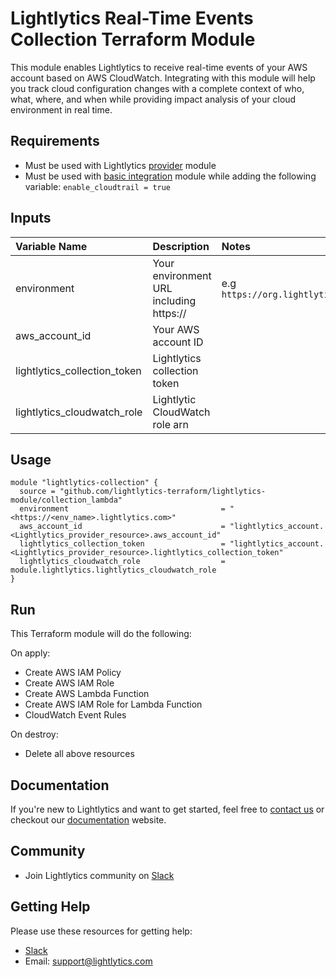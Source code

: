 Lightlytics Real-Time Events Collection Terraform Module
========================================================
This module enables Lightlytics to receive real-time events of your AWS account based on AWS CloudWatch.
Integrating with this module will help you track cloud configuration changes with a complete context of who, what, where, and when
while providing impact analysis of your cloud environment in real time.


Requirements
------------
- Must be used with Lightlytics [provider](https://github.com/lightlytics-terraform/lightlytics-provider.git) module
- Must be used with [basic integration](https://github.com/lightlytics-terraform/lightlytics-module/tree/main/basic_integration) module while adding the following variable: `enable_cloudtrail = true`


Inputs
------
| Variable Name                     | Description                             | Notes                                                                        | Type     | Required? | Default |
| :-------------------------------- | :-------------------------------------  | :----------------------------------------------------------------------------|:---------|:--------- |:--------|
| environment                       | Your environment URL including https:// | e.g `https://org.lightlytics.com`                                            | `string` | Yes       | n/a     |
| aws_account_id                    | Your AWS account ID                     |                                                                              | `string` | Yes       | n/a     |
| lightlytics_collection_token      | Lightlytics collection token            |                                                                              | `string` | Yes       | n/a     |
| lightlytics_cloudwatch_role       | Lightlytic CloudWatch role arn          |                                                                              | `string` | Yes       | n/a     |


Usage
-----

```hcl
module "lightlytics-collection" {
  source = "github.com/lightlytics-terraform/lightlytics-module/collection_lambda"
  environment                                  = "<https://<env_name>.lightlytics.com>"
  aws_account_id                               = "lightlytics_account.<Lightlytics_provider_resource>.aws_account_id"
  lightlytics_collection_token                 = "lightlytics_account.<Lightlytics_provider_resource>.lightlytics_collection_token"
  lightlytics_cloudwatch_role                  = module.lightlytics.lightlytics_cloudwatch_role
}
```


Run
---
This Terraform module will do the following:

On apply:
- Create AWS IAM Policy
- Create AWS IAM Role
- Create AWS Lambda Function
- Create AWS IAM Role for Lambda Function
- CloudWatch Event Rules

On destroy:
- Delete all above resources


Documentation
-------------
If you're new to Lightlytics and want to get started, feel free to [contact us](https://www.lightlytics.com/contact-us) or checkout our [documentation](https://docs.lightlytics.com/) website.


Community
---------
- Join Lightlytics community on [Slack](https://join.slack.com/t/lightlyticscommunity/shared_invite/zt-1f7dk2yo7-xBTOU_o4tOnAjoFxfHVF8Q)


Getting Help
------------
Please use these resources for getting help:
- [Slack](https://join.slack.com/t/lightlyticscommunity/shared_invite/zt-1f7dk2yo7-xBTOU_o4tOnAjoFxfHVF8Q)
- Email: support@lightlytics.com

